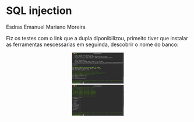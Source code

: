# SQL injection
Esdras Emanuel Mariano Moreira

Fiz os testes com  o link que a dupla diponibilizou, primeito tiver que instalar as ferramentas nescessarias em seguinda, descobrir o nome do banco:

<div align="center"><img src="img/01.png" alt="" style="width:80; height:85px;"/></div>



<div align="center"><img src="img/02.png" alt="" style="width:80; height:85px;"/></div>




